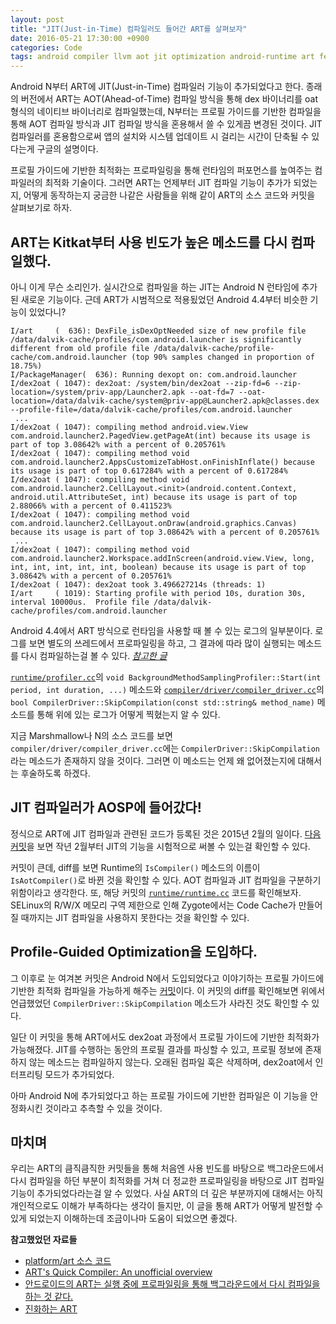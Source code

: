 ```yaml
---
layout: post
title: "JIT(Just-in-Time) 컴파일러도 들어간 ART를 살펴보자"
date: 2016-05-21 17:30:00 +0900
categories: Code
tags: android compiler llvm aot jit optimization android-runtime art featured
---
```


Android N부터 ART에 JIT(Just-in-Time) 컴파일러 기능이 추가되었다고 한다. 종래의 버전에서 ART는 AOT(Ahead-of-Time) 컴파일 방식을 통해 dex 바이너리를 oat 형식의 네이티브 바이너리로 컴파일했는데, N부터는 프로필 가이드를 기반한 컴파일을 통해 AOT 컴파일 방식과 JIT 컴파일 방식을 혼용해서 쓸 수 있게끔 변경된 것이다. JIT 컴파일러를 혼용함으로써 앱의 설치와 시스템 업데이트 시 걸리는 시간이 단축될 수 있다는게 구글의 설명이다.

프로필 가이드에 기반한 최적화는 프로파일링을 통해 런타임의 퍼포먼스를 높여주는 컴파일러의 최적화 기술이다. 그러면 ART는 언제부터 JIT 컴파일 기능이 추가가 되었는지, 어떻게 동작하는지 궁금한 나같은 사람들을 위해 같이 ART의 소스 코드와 커밋을 살펴보기로 하자.

## ART는 Kitkat부터 사용 빈도가 높은 메소드를 다시 컴파일했다.

아니 이게 무슨 소리인가. 실시간으로 컴파일을 하는 JIT는 Android N 런타임에 추가된 새로운 기능이다. 근데 ART가 시범적으로 적용됬었던 Android 4.4부터 비슷한 기능이 있었다니?

	I/art     (  636): DexFile_isDexOptNeeded size of new profile file /data/dalvik-cache/profiles/com.android.launcher is significantly different from old profile file /data/dalvik-cache/profile-cache/com.android.launcher (top 90% samples changed in proportion of 18.75%)
	I/PackageManager(  636): Running dexopt on: com.android.launcher
	I/dex2oat ( 1047): dex2oat: /system/bin/dex2oat --zip-fd=6 --zip-location=/system/priv-app/Launcher2.apk --oat-fd=7 --oat-location=/data/dalvik-cache/system@priv-app@Launcher2.apk@classes.dex --profile-file=/data/dalvik-cache/profiles/com.android.launcher
	 ...
	I/dex2oat ( 1047): compiling method android.view.View com.android.launcher2.PagedView.getPageAt(int) because its usage is part of top 3.08642% with a percent of 0.205761%
	I/dex2oat ( 1047): compiling method void com.android.launcher2.AppsCustomizeTabHost.onFinishInflate() because its usage is part of top 0.617284% with a percent of 0.617284%
	I/dex2oat ( 1047): compiling method void com.android.launcher2.CellLayout.<init>(android.content.Context, android.util.AttributeSet, int) because its usage is part of top 2.88066% with a percent of 0.411523%
	I/dex2oat ( 1047): compiling method void com.android.launcher2.CellLayout.onDraw(android.graphics.Canvas) because its usage is part of top 3.08642% with a percent of 0.205761%
	 ...
	I/dex2oat ( 1047): compiling method void com.android.launcher2.Workspace.addInScreen(android.view.View, long, int, int, int, int, int, boolean) because its usage is part of top 3.08642% with a percent of 0.205761%
	I/dex2oat ( 1047): dex2oat took 3.496627214s (threads: 1)
	I/art     ( 1019): Starting profile with period 10s, duration 30s, interval 10000us.  Profile file /data/dalvik-cache/profiles/com.android.launcher

Android 4.4에서 ART 방식으로 런타임을 사용할 때 볼 수 있는 로그의 일부분이다. 로그를 보면 별도의 쓰레드에서 프로파일링을 하고, 그 결과에 따라 많이 실행되는 메소드를 다시 컴파일하는걸 볼 수 있다. *[참고한 글](http://d.hatena.ne.jp/embedded/20140511/p1)*

[`runtime/profiler.cc`](https://android.googlesource.com/platform/art/+/39c3bfbd03d85c63cfbe69f17ce5800ccc7d6c13/runtime/profiler.cc)의 `void BackgroundMethodSamplingProfiler::Start(int period, int duration, ...)` 메소드와 [`compiler/driver/compiler_driver.cc`](https://android.googlesource.com/platform/art/+/39c3bfbd03d85c63cfbe69f17ce5800ccc7d6c13%5E%21/compiler/driver/compiler_driver.cc)의 `bool CompilerDriver::SkipCompilation(const std::string& method_name)` 메소드를 통해 위에 있는 로그가 어떻게 찍혔는지 알 수 있다.

지금 Marshmallow나 N의 소스 코드를 보면 `compiler/driver/compiler_driver.cc`에는 `CompilerDriver::SkipCompilation`라는 메소드가 존재하지 않을 것이다. 그러면 이 메소드는 언제 왜 없어졌는지에 대해서는 후술하도록 하겠다.

## JIT 컴파일러가 AOSP에 들어갔다!

정식으로 ART에 JIT 컴파일과 관련된 코드가 등록된 것은 2015년 2월의 일이다. [다음 커밋](https://android.googlesource.com/platform/art/+/2535abe7d1fcdd0e6aca782b1f1932a703ed50a4)을 보면 작년 2월부터 JIT의 기능을 시험적으로 써볼 수 있는걸 확인할 수 있다.

커밋이 큰데, diff를 보면 Runtime의 `IsCompiler()` 메소드의 이름이 `IsAotCompiler()`로 바뀐 것을 확인할 수 있다. AOT 컴파일과 JIT 컴파일을 구분하기 위함이라고 생각한다. 또, 해당 커밋의 [`runtime/runtime.cc`](https://android.googlesource.com/platform/art/+/2535abe7d1fcdd0e6aca782b1f1932a703ed50a4/runtime/runtime.cc#474) 코드를 확인해보자. SELinux의 R/W/X 메모리 구역 제한으로 인해 Zygote에서는 Code Cache가 만들어질 때까지는 JIT 컴파일을 사용하지 못한다는 것을 확인할 수 있다.

## Profile-Guided Optimization을 도입하다.

그 이후로 눈 여겨본 커밋은 Android N에서 도입되었다고 이야기하는 프로필 가이드에 기반한 최적화 컴파일을 가능하게 해주는 [커밋](https://android.googlesource.com/platform/art/+/500c9be)이다. 이 커밋의 diff를 확인해보면 위에서 언급했었던 `CompilerDriver::SkipCompilation` 메소드가 사라진 것도 확인할 수 있다.

일단 이 커밋을 통해 ART에서도 dex2oat 과정에서 프로필 가이드에 기반한 최적화가 가능해졌다. JIT를 수행하는 동안의 프로필 결과를 파싱할 수 있고, 프로필 정보에 존재하지 않는 메소드는 컴파일하지 않는다. 오래된 컴파일 훅은 삭제하며, dex2oat에서 인터프리팅 모드가 추가되었다.

아마 Android N에 추가되었다고 하는 프로필 가이드에 기반한 컴파일은 이 기능을 안정화시킨 것이라고 추측할 수 있을 것이다.

## 마치며

우리는 ART의 큼직큼직한 커밋들을 통해 처음엔 사용 빈도를 바탕으로 백그라운드에서 다시 컴파일을 하던 부분이 최적화를 거쳐 더 정교한 프로파일링을 바탕으로 JIT 컴파일 기능이 추가되었다라는걸 알 수 있었다. 사실 ART의 더 깊은 부분까지에 대해서는 아직 개인적으로도 이해가 부족하다는 생각이 들지만, 이 글을 통해 ART가 어떻게 발전할 수 있게 되었는지 이해하는데 조금이나마 도움이 되었으면 좋겠다.

**참고했었던 자료들**

 - [platform/art 소스 코드](https://android.googlesource.com/platform/art/)
 - [ART's Quick Compiler: An unofficial overview](http://www.slideshare.net/linaroorg/hkg15300-arts-quick-compiler-an-unofficial-overview)
 - [안드로이드의 ART는 실행 중에 프로파일링을 통해 백그라운드에서 다시 컴파일을 하는 것 같다.](http://d.hatena.ne.jp/embedded/20140511/p1)
 - [진화하는 ART](http://www.slideshare.net/kmt-t/art-47396171)